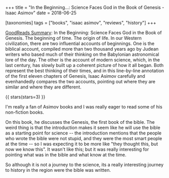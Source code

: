 +++
title = "In the Beginning...: Science Faces God in the Book of Genesis - Isaac Asimov"
date = 2018-06-25

[taxonomies]
tags = ["books", "isaac asimov", "reviews", "history"]
+++

[GoodReads Summary](https://www.goodreads.com/book/show/39341052-in-the-beginning):
In the Beginning: Science Faces God in the Book of Genesis. The beginning of
time. The origin of life. In our Western civilization, there are two
influential accounts of beginnings. One is the biblical account, compiled more
than two thousand years ago by Judean writers who based much of their thinking
on the Babylonian astronomical lore of the day. The other is the account of
modern science, which, in the last century, has slowly built up a coherent
picture of how it all began. Both represent the best thinking of their times,
and in this line-by-line annotation of the first eleven chapters of Genesis,
Isaac Asimov carefully and evenhandedly compares the two accounts, pointing
out where they are similar and where they are different.

<!-- more -->

{{ stars(stars=3) }}

I'm really a fan of Asimov books and I was really eager to read some of his
non-fiction books.

On this book, he discusses the Genesis, the first book of the bible. The weird
thing is that the introduction makes it seem like he will use the bible as a
starting point for science -- the introduction mentions that the people who
wrote the bible were not stupid, and they were the most smart people at the
time -- so I was expecting it to be more like "they thought this, but now we
know this". It wasn't like this; but it was really interesting for pointing
what was in the bible and what know at the time.

So although it is not a journey to the science, its a really interesting
journey to history in the region were the bible was written.
